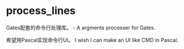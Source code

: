 # process_lines
 Gates配套的命令行处理库。 - A argments processer for Gates.

希望用Pascal实现命令行UI。
I wish I can make an UI like CMD in Pascal.